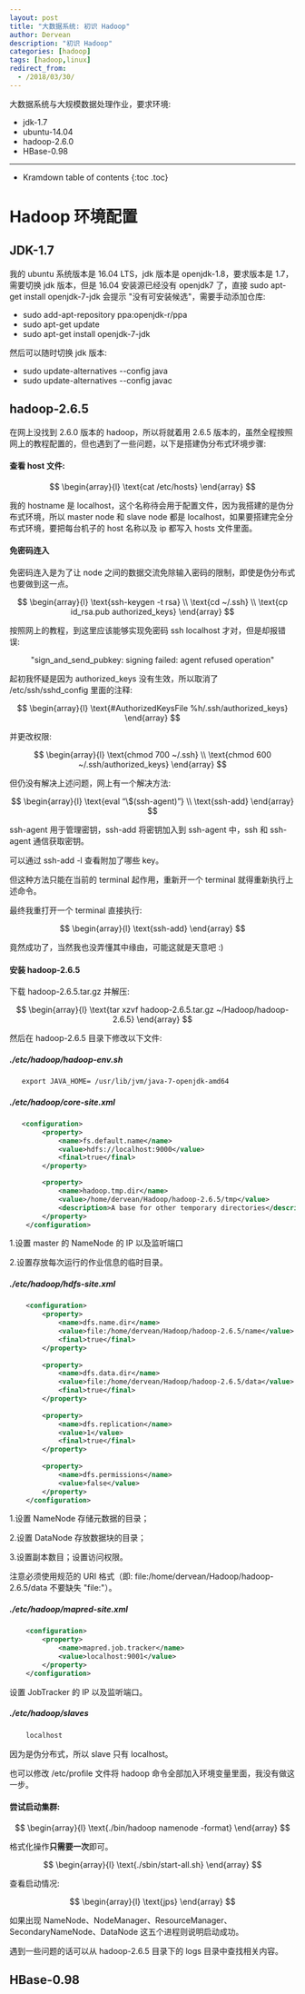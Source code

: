 ```yaml
---
layout: post
title: "大数据系统: 初识 Hadoop"
author: Dervean
description: "初识 Hadoop"
categories: [hadoop]
tags: [hadoop,linux]
redirect_from:
  - /2018/03/30/
---
```


大数据系统与大规模数据处理作业，要求环境:

- jdk-1.7
- ubuntu-14.04
- hadoop-2.6.0
- HBase-0.98

---

* Kramdown table of contents
{:toc .toc}

# Hadoop 环境配置

## JDK-1.7

我的 ubuntu 系统版本是 16.04 LTS，jdk 版本是 openjdk-1.8，要求版本是 1.7，需要切换 jdk 版本，但是 16.04 安装源已经没有 openjdk7 了，直接 sudo apt-get install openjdk-7-jdk 会提示 "没有可安装候选"，需要手动添加仓库:

- sudo add-apt-repository ppa:openjdk-r/ppa
- sudo apt-get update
- sudo apt-get install openjdk-7-jdk

然后可以随时切换 jdk 版本:

- sudo update-alternatives --config java
- sudo update-alternatives --config javac

## hadoop-2.6.5

在网上没找到 2.6.0 版本的 hadoop，所以将就着用 2.6.5 版本的，虽然全程按照网上的教程配置的，但也遇到了一些问题，以下是搭建伪分布式环境步骤:

#### 查看 host 文件:

$$
\begin{array}{l}
\text{cat /etc/hosts}
\end{array}
$$

我的 hostname 是 localhost，这个名称待会用于配置文件，因为我搭建的是伪分布式环境，所以 master node 和 slave node 都是 localhost，如果要搭建完全分布式环境，要把每台机子的 host 名称以及 ip 都写入 hosts 文件里面。

#### 免密码连入

免密码连入是为了让 node 之间的数据交流免除输入密码的限制，即使是伪分布式也要做到这一点。

$$
\begin{array}{l}
\text{ssh-keygen -t rsa} \\
\text{cd ~/.ssh} \\
\text{cp id_rsa.pub authorized_keys}
\end{array}
$$

按照网上的教程，到这里应该能够实现免密码 ssh localhost 才对，但是却报错误:

$$
\text{"sign_and_send_pubkey: signing failed: agent refused operation"}
$$

起初我怀疑是因为 authorized_keys 没有生效，所以取消了 /etc/ssh/sshd_config 里面的注释:

$$
\begin{array}{l}
\text{#AuthorizedKeysFile      %h/.ssh/authorized_keys}
\end{array}
$$

并更改权限:

$$
\begin{array}{l}
\text{chmod 700 ~/.ssh} \\
\text{chmod 600 ~/.ssh/authorized_keys}
\end{array}
$$

但仍没有解决上述问题，网上有一个解决方法:

$$
\begin{array}{l}
\text{eval “\$(ssh-agent)”} \\
\text{ssh-add}
\end{array}
$$

ssh-agent 用于管理密钥，ssh-add 将密钥加入到 ssh-agent 中，ssh 和 ssh-agent 通信获取密钥。

可以通过 $\text{ssh-add -l}$ 查看附加了哪些 key。

但这种方法只能在当前的 terminal 起作用，重新开一个 terminal 就得重新执行上述命令。

最终我重打开一个 terminal 直接执行:

$$
\begin{array}{l}
\text{ssh-add}
\end{array}
$$

竟然成功了，当然我也没弄懂其中缘由，可能这就是天意吧 :)

#### 安装 hadoop-2.6.5

下载 hadoop-2.6.5.tar.gz 并解压:

$$
\begin{array}{l}
\text{tar xzvf hadoop-2.6.5.tar.gz ~/Hadoop/hadoop-2.6.5}
\end{array}
$$

然后在 hadoop-2.6.5 目录下修改以下文件:

##### $\text{./etc/hadoop/hadoop-env.sh}$

~~~xml
   export JAVA_HOME= /usr/lib/jvm/java-7-openjdk-amd64
~~~

##### $\text{./etc/hadoop/core-site.xml}$

~~~xml
   <configuration>
		<property>
			<name>fs.default.name</name>
			<value>hdfs://localhost:9000</value>
			<final>true</final>
		</property>

		<property>
			<name>hadoop.tmp.dir</name>
			<value>/home/dervean/Hadoop/hadoop-2.6.5/tmp</value>
			<description>A base for other temporary directories</description>
		</property>
	</configuration>
~~~

1.设置 master 的 NameNode 的 IP 以及监听端口

2.设置存放每次运行的作业信息的临时目录。

##### $\text{./etc/hadoop/hdfs-site.xml}$

~~~xml
	<configuration>
		<property>
			<name>dfs.name.dir</name>
			<value>file:/home/dervean/Hadoop/hadoop-2.6.5/name</value>
			<final>true</final>
		</property>
	
		<property>
			<name>dfs.data.dir</name>
			<value>file:/home/dervean/Hadoop/hadoop-2.6.5/data</value>
			<final>true</final>
		</property>
	
		<property>
			<name>dfs.replication</name>
			<value>1</value>
			<final>true</final>
		</property>
	
		<property>
			<name>dfs.permissions</name>
			<value>false</value>
		</property>
	</configuration>
~~~

1.设置 NameNode 存储元数据的目录；

2.设置 DataNode 存放数据块的目录；

3.设置副本数目；设置访问权限。

注意必须使用规范的 URI 格式（即: file:/home/dervean/Hadoop/hadoop-2.6.5/data 不要缺失 "file:"）。

##### $\text{./etc/hadoop/mapred-site.xml}$

~~~xml
	<configuration>
		<property>
			<name>mapred.job.tracker</name>
			<value>localhost:9001</value>
		</property>
	</configuration>
~~~

设置 JobTracker 的 IP 以及监听端口。

##### $\text{./etc/hadoop/slaves}$

~~~xml
	localhost
~~~
   
因为是伪分布式，所以 slave 只有 localhost。

也可以修改 /etc/profile 文件将 hadoop 命令全部加入环境变量里面，我没有做这一步。

#### 尝试启动集群:

$$
\begin{array}{l}
\text{./bin/hadoop namenode -format}
\end{array}
$$

格式化操作**只需要一次**即可。

$$
\begin{array}{l}
\text{./sbin/start-all.sh}
\end{array}
$$

查看启动情况:

$$
\begin{array}{l}
\text{jps}
\end{array}
$$

如果出现 NameNode、NodeManager、ResourceManager、SecondaryNameNode、DataNode 这五个进程则说明启动成功。

遇到一些问题的话可以从 hadoop-2.6.5 目录下的 logs 目录中查找相关内容。

## HBase-0.98















